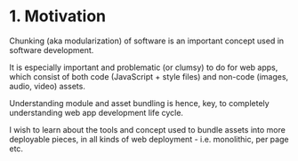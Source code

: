 # 1. Motivation

Chunking (aka modularization) of software is an important concept used in software development.

It is especially important and problematic (or clumsy) to do for web apps, which consist of both code (JavaScript + style files) and non-code (images, audio, video) assets.

Understanding module and asset bundling is hence, key, to completely understanding web app development life cycle.

I wish to learn about the tools and concept used to bundle assets into more deployable pieces, in all kinds of web deployment - i.e. monolithic, per page etc.

